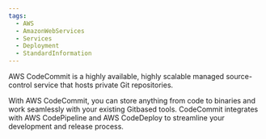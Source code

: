 ```yaml
---
tags:
  - AWS
  - AmazonWebServices
  - Services
  - Deployment
  - StandardInformation
---
```

AWS CodeCommit is a highly available, highly scalable managed source-control service that hosts private Git repositories.

With AWS CodeCommit, you can store anything from code to binaries and work seamlessly with your existing Gitbased tools. CodeCommit integrates with AWS CodePipeline and AWS CodeDeploy to streamline your development and release process.